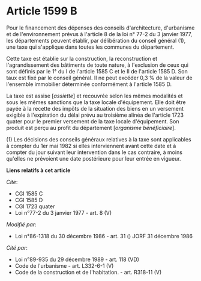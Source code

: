# Article 1599 B

Pour le financement des dépenses des conseils d'architecture, d'urbanisme et de l'environnement prévus à l'article 8 de la
loi n° 77-2 du 3 janvier 1977, les départements peuvent établir, par délibération du conseil général (1), une taxe qui
s'applique dans toutes les communes du département.

Cette taxe est établie sur la construction, la reconstruction et l'agrandissement des bâtiments de toute nature, à
l'exclusion de ceux qui sont définis par le 1° du I de l'article 1585 C et le II de l'article 1585 D. Son taux est fixé par
le conseil général. Il ne peut excéder 0,3 % de la valeur de l'ensemble immobilier déterminée conformément à l'article 1585
D.

La taxe est assise [*assiette*] et recouvrée selon les mêmes modalités et sous les mêmes sanctions que la taxe locale
d'équipement. Elle doit être payée à la recette des impôts de la situation des biens en un versement exigible à l'expiration
du délai prévu au troisième alinéa de l'article 1723 quater pour le premier versement de la taxe locale d'équipement. Son
produit est perçu au profit du département [*organisme bénéficiaire*].

(1) Les décisions des conseils généraux relatives à la taxe sont applicables à compter du 1er mai 1982 si elles interviennent
avant cette date et à compter du jour suivant leur intervention dans le cas contraire, à moins qu'elles ne prévoient une date
postérieure pour leur entrée en vigueur.

**Liens relatifs à cet article**

_Cite_:

  - CGI 1585 C
  - CGI 1585 D
  - CGI 1723 quater
  - Loi n°77-2 du 3 janvier 1977 - art. 8 (V)

_Modifié par_:

  - Loi n°86-1318 du 30 décembre 1986 - art. 31 () JORF 31 décembre 1986

_Cité par_:

  - Loi n°89-935 du 29 décembre 1989 - art. 118 (VD)
  - Code de l'urbanisme - art. L332-6-1 (V)
  - Code de la construction et de l'habitation. - art. R318-11 (V)

